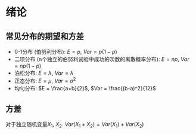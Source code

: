 # 绪论

## 常见分布的期望和方差

* 0-1分布 (伯努利分布): $E = p$, $Var = p(1-p)$
* 二项分布 (n个独立的伯努利试验中成功的次数的离散概率分布): $E = np$, $Var = np(1-p)$
* 泊松分布: $E = \lambda$, $Var = \lambda$
* 正态分布: $E = \mu$, $Var = \sigma^2$
* 均匀分布: $E = \frac{a+b}{2}$, $Var = \frac{(b-a)^2}{12}$

## 方差

对于独立随机变量$X_1$, $X_2$. $Var(X_1 + X_2) = Var(X_1) + Var(X_2)$
